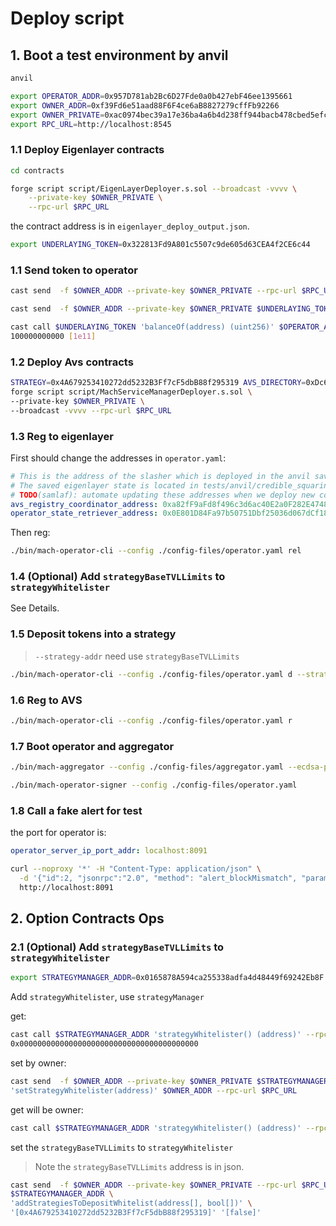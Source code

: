 # Deploy script

## 1. Boot a test environment by anvil

```bash
anvil
```

```bash
export OPERATOR_ADDR=0x957D781ab2Bc6D27Fde0a0b427ebF46ee1395661
export OWNER_ADDR=0xf39Fd6e51aad88F6F4ce6aB8827279cffFb92266
export OWNER_PRIVATE=0xac0974bec39a17e36ba4a6b4d238ff944bacb478cbed5efcae784d7bf4f2ff80
export RPC_URL=http://localhost:8545
```

### 1.1 Deploy Eigenlayer contracts

```bash
cd contracts

forge script script/EigenLayerDeployer.s.sol --broadcast -vvvv \
    --private-key $OWNER_PRIVATE \
    --rpc-url $RPC_URL
```

the contract address is in `eigenlayer_deploy_output.json`.

```bash
export UNDERLAYING_TOKEN=0x322813Fd9A801c5507c9de605d63CEA4f2CE6c44
```

### 1.1 Send token to operator

```bash
cast send  -f $OWNER_ADDR --private-key $OWNER_PRIVATE --rpc-url $RPC_URL --value 2ether $OPERATOR_ADDR

cast send  -f $OWNER_ADDR --private-key $OWNER_PRIVATE $UNDERLAYING_TOKEN --rpc-url $RPC_URL 'transfer(address, uint256) (bool)' $OPERATOR_ADDR 100000000000 
```

```bash
cast call $UNDERLAYING_TOKEN 'balanceOf(address) (uint256)' $OPERATOR_ADDR  --rpc-url $RPC_URL
100000000000 [1e11]
```

### 1.2 Deploy Avs contracts

```bash
STRATEGY=0x4A679253410272dd5232B3Ff7cF5dbB88f295319 AVS_DIRECTORY=0xDc64a140Aa3E981100a9becA4E685f962f0cF6C9 DELEGATION_MANAGER=0x5FC8d32690cc91D4c39d9d3abcBD16989F875707 \
forge script script/MachServiceManagerDeployer.s.sol \
--private-key $OWNER_PRIVATE \
--broadcast -vvvv --rpc-url $RPC_URL
```

### 1.3 Reg to eigenlayer

First should change the addresses in `operator.yaml`:

```yaml
# This is the address of the slasher which is deployed in the anvil saved state
# The saved eigenlayer state is located in tests/anvil/credible_squaring_avs_deployment_output.json
# TODO(samlaf): automate updating these addresses when we deploy new contracts
avs_registry_coordinator_address: 0xa82fF9aFd8f496c3d6ac40E2a0F282E47488CFc9
operator_state_retriever_address: 0x0E801D84Fa97b50751Dbf25036d067dCf18858bF
```

Then reg:

```bash
./bin/mach-operator-cli --config ./config-files/operator.yaml rel
```

### 1.4 (Optional) Add `strategyBaseTVLLimits` to `strategyWhitelister`

See Details.

### 1.5 Deposit tokens into a strategy

> `--strategy-addr` need use `strategyBaseTVLLimits`

```bash
./bin/mach-operator-cli --config ./config-files/operator.yaml d --strategy-addr 0x4A679253410272dd5232B3Ff7cF5dbB88f295319 --amount 10000000
```

### 1.6 Reg to AVS

```bash
./bin/mach-operator-cli --config ./config-files/operator.yaml r   
```

### 1.7 Boot operator and aggregator

```bash
./bin/mach-aggregator --config ./config-files/aggregator.yaml --ecdsa-private-key $OWNER_PRIVATE --avs-deployment ./contracts/script/output/machavs_deploy_output.json
```

```bash
./bin/mach-operator-signer --config ./config-files/operator.yaml 
```

### 1.8 Call a fake alert for test

the port for operator is:

```yaml
operator_server_ip_port_addr: localhost:8091
```

```bash
curl --noproxy '*' -H "Content-Type: application/json" \
  -d '{"id":2, "jsonrpc":"2.0", "method": "alert_blockMismatch", "params":{"invalid_output_root": "5FC8d32690cc91D4c39d9d3abcBD16989F875700000000000000000000000000", "expect_output_root": "5FC8d32690cc91D4c39d9d3abcBD16989F875700000000000000000000000000", "l2_block_number": 2000}}' \
  http://localhost:8091
```

## 2. Option Contracts Ops


### 2.1 (Optional) Add `strategyBaseTVLLimits` to `strategyWhitelister`

```bash
export STRATEGYMANAGER_ADDR=0x0165878A594ca255338adfa4d48449f69242Eb8F
```

Add `strategyWhitelister`, use `strategyManager`

get:

```bash
cast call $STRATEGYMANAGER_ADDR 'strategyWhitelister() (address)' --rpc-url $RPC_URL
0x0000000000000000000000000000000000000000
```

set by owner:

```bash
cast send  -f $OWNER_ADDR --private-key $OWNER_PRIVATE $STRATEGYMANAGER_ADDR \
'setStrategyWhitelister(address)' $OWNER_ADDR --rpc-url $RPC_URL
```

get will be owner:

```bash
cast call $STRATEGYMANAGER_ADDR 'strategyWhitelister() (address)' --rpc-url $RPC_URL
```

set the `strategyBaseTVLLimits` to `strategyWhitelister`

> Note the `strategyBaseTVLLimits` address is in json.

```bash
cast send  -f $OWNER_ADDR --private-key $OWNER_PRIVATE --rpc-url $RPC_URL \
$STRATEGYMANAGER_ADDR \
'addStrategiesToDepositWhitelist(address[], bool[])' \
'[0x4A679253410272dd5232B3Ff7cF5dbB88f295319]' '[false]' 
```

